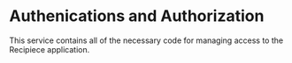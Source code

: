 # Authenications and Authorization

This service contains all of the necessary code for managing access to the Recipiece application.

